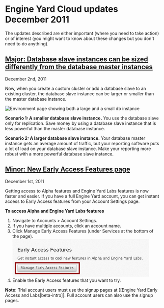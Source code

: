 # Engine Yard Cloud updates December 2011

The updates described are either important (where you need to take action) or of interest (you might want to know about these changes but you don't need to do anything). 

<a href=#update2><h2 id="update2"><b>Major:</b> Database slave instances can be sized differently from the database master instances</h2></a>

December 2nd, 2011

Now, when you create a custom cluster or add a database slave to an existing cluster, the database slave instance can be larger or smaller than the master database instance.

![Environment page showing both a large and a small db instance](images/largeandsmalldbs.png)

**Scenario 1: A smaller database slave instance.** You use the database slave only for replication. Save money by using a database slave instance that is less powerful than the master database instance. 

**Scenario 2: A larger database slave instance.** Your database master instance gets an average amount of traffic, but your reporting software puts a lot of load on your database slave instance. Make your reporting more robust with a more powerful database slave instance.


<!--To take full advantage of this new feature, upgrade your environment. See [[Add a database slave to an existing environment|database-environment#topic3]] -->

<a href=#update1><h2 id="update1">Minor: New Early Access Features page</h2></a>

December 1st, 2011

Getting access to Alpha features and Engine Yard Labs features is now faster and easier. If you have a full Engine Yard account, you can get instant access to Early Access features from your Account Settings page.

<b>To access Alpha and Engine Yard Labs features</b>

1. Navigate to Accounts > Account Settings.
2. If you have multiple accounts, click an account name.
2. Click Manage Early Access Features (under Services at the bottom of the page).
    ![The Manage Early Access button](images/manage_early_access.png)
3. Enable the Early Access features that you want to try.

**Note:** Trial account users must use the signup pages at [[Engine Yard Early Access and Labs|beta-intro]]. Full account users can also use the signup pages.

<!--For more information, see [the blog about this new feature]. -->

[1]: #update1        "update1"
[2]: #update2        "update2"
[3]: #update3        "update3"
[4]: #update4        "update4"
[5]: #update5        "update5"
[6]: #update6        "update6"
[7]: #update7        "update7"
[8]: #update8        "update8"
[9]: #update9        "update9"
[10]: #update10        "update10"
[11]: #update11        "update11"
[12]: #update12        "update12"
[13]: #update13        "update13"
[14]: #update14        "update14"
[15]: #update15        "update15"
[16]: #update16        "update16"
[17]: #update17        "update17"
[18]: #update18        "update18"